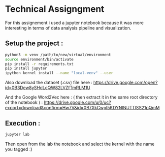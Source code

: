 # Technical Assigngment
For this assignement i used a jupyter notebook because it was more interesting in terms of data analysis pipeline and visualization.

## Setup the project :
```bash
python3 -m venv /path/to/new/virtual/environment
source environment/bin/activate
pip install -r requirements.txt
pip install jupyter
ipython kernel install --name "local-venv" --user
```

Also download the dataset (.csv) file here :
https://drive.google.com/open?id=0B3Dew8ySHdLcQW82LVZfTmRLM1U

And the Google Word2Vec here : ( then extract it in the same root directory of the notebook ) :
https://drive.google.com/u/0/uc?export=download&confirm=Hw7V&id=0B7XkCwpI5KDYNlNUTTlSS21pQmM
## Execution :
```bash
jupyter lab
```
Then open from the lab the notebook and select the kernel with the name you tagged :)

